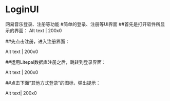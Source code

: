 # LoginUI
网易音乐登录、注册等功能
#简单的登录、注册等UI界面 
##首先是打开软件所显示的界面： Alt text | 200x0

##先点击注册，进入注册界面：

Alt text | 200x0

##运用Litepal数据库注册之后，跳转到登录界面：

Alt text | 200x0

##点击下面“其他方式登录”的图标，弹出提示：

Alt text| 200x0
